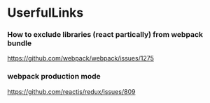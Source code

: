 # UserfulLinks
### How to exclude libraries (react partically) from webpack bundle
https://github.com/webpack/webpack/issues/1275
### webpack production mode
https://github.com/reactjs/redux/issues/809
